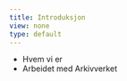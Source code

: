 ```yaml
---
title: Introduksjon
view: none
type: default
---
```


<ul>
<li class="slide">Hvem vi er</li>
<!--
    Engebret - designer
    Arne - utvikler
-->
<li class="slide">Arbeidet med Arkivverket</li>
<!--
    Et prosjekt som krevde en del nytt design
    Designet skal leve over lengre tid og med flere team
    Utforsking gjort av Alexander Perry, så på muligheter med andre verktøy
    Endte opp med Pattern lab
    Fikk masse inspirasjon fra Altinn sitt designsystem
-->
</ul>